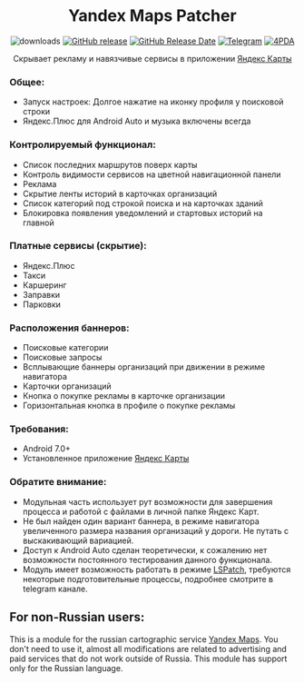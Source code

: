<div align="center">
<h1>Yandex Maps Patcher</h1>

![downloads](https://img.shields.io/github/downloads/Xposed-Modules-Repo/ru.bluecat.yandexmapspatcher/total)
[![GitHub release](https://img.shields.io/github/v/release/Xposed-Modules-Repo/ru.bluecat.yandexmapspatcher)](https://github.com/Xposed-Modules-Repo/ru.bluecat.yandexmapspatcher/releases)
[![GitHub Release Date](https://img.shields.io/github/release-date/Xposed-Modules-Repo/ru.bluecat.yandexmapspatcher)](https://github.com/Xposed-Modules-Repo/ru.bluecat.yandexmapspatcher/releases)
[![Telegram](https://img.shields.io/badge/Telegram-Channel-blue.svg?logo=telegram)](https://t.me/lsposed_workshop)
[![4PDA](https://img.shields.io/badge/4PDA-Topic-blue)](https://4pda.to/forum/index.php?showtopic=603033&view=findpost&p=126968779)

<p>Скрывает рекламу и навязчивые сервисы в приложении <a href="https://apps.rustore.ru/app/ru.yandex.yandexmaps">Яндекс Карты</a></p>
</div>

### Общее:
- Запуск настроек: Долгое нажатие на иконку профиля у поисковой строки
- Яндекс.Плюс для Android Auto и музыка включены всегда

### Контролируемый функционал:
- Список последних маршрутов поверх карты
- Контроль видимости сервисов на цветной навигационной панели
- Реклама
- Скрытие ленты историй в карточках организаций
- Список категорий под строкой поиска и на карточках зданий
- Блокировка появления уведомлений и стартовых историй на главной

### Платные сервисы (скрытие):
- Яндекс.Плюс
- Такси
- Каршеринг
- Заправки
- Парковки

### Расположения баннеров:
- Поисковые категории
- Поисковые запросы
- Всплывающие баннеры организаций при движении в режиме навигатора
- Карточки организаций
- Кнопка о покупке рекламы в карточке организации
- Горизонтальная кнопка в профиле о покупке рекламы

### Требования:
- Android 7.0+
- Установленное приложение [Яндекс Карты](https://apps.rustore.ru/app/ru.yandex.yandexmaps)

### Обратите внимание:
- Модульная часть использует рут возможности для завершения процесса и работой с файлами в личной папке Яндекс Карт.
- Не был найден один вариант баннера, в режиме навигатора увеличенного размера названия организаций у дороги. Не путать с выскакивающий вариацией.
- Доступ к Android Auto сделан теоретически, к сожалению нет возможности постоянного тестирования данного функционала.
- Модуль имеет возможность работать в режиме [LSPatch](https://github.com/LSPosed/LSPatch), требуются некоторые подготовительные процессы, подробнее смотрите в telegram канале.

## For non-Russian users:
This is a module for the russian cartographic service [Yandex Maps](https://play.google.com/store/apps/details?id=ru.yandex.yandexmaps).
You don't need to use it, almost all modifications are related to advertising and paid services that do not work outside of Russia. This module has support only for the Russian language.
